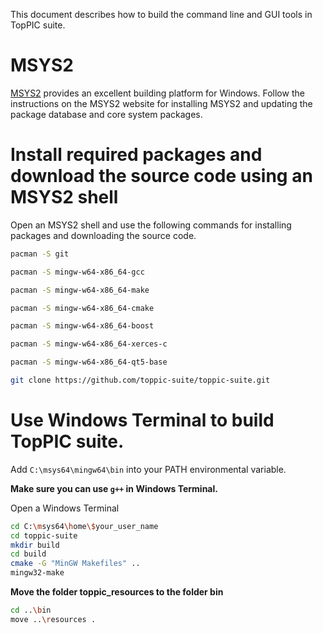 This document describes how to build the command line and GUI tools in TopPIC suite.

# MSYS2

[MSYS2](http://www.msys2.org) provides an excellent building platform for Windows. Follow the instructions on the MSYS2 website for installing MSYS2 and updating the package database and core system packages. 

# Install required packages and download the source code using an MSYS2 shell

Open an MSYS2 shell and use the following commands for installing packages and
downloading the source code.

```sh
pacman -S git

pacman -S mingw-w64-x86_64-gcc

pacman -S mingw-w64-x86_64-make

pacman -S mingw-w64-x86_64-cmake

pacman -S mingw-w64-x86_64-boost

pacman -S mingw-w64-x86_64-xerces-c

pacman -S mingw-w64-x86_64-qt5-base

git clone https://github.com/toppic-suite/toppic-suite.git
```

# Use Windows Terminal to build TopPIC suite.

Add `C:\msys64\mingw64\bin` into your PATH environmental variable. 

**Make sure you can use `g++` in Windows Terminal.**

Open a Windows Terminal

```sh
cd C:\msys64\home\$your_user_name
cd toppic-suite
mkdir build
cd build
cmake -G "MinGW Makefiles" ..
mingw32-make
```

**Move  the folder toppic_resources to the folder bin**
```sh
cd ..\bin
move ..\resources .
```
